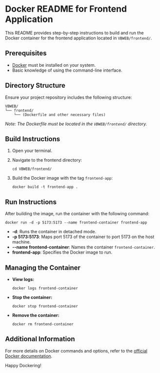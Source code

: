 # Docker README for Frontend Application

This README provides step-by-step instructions to build and run the Docker container for the frontend application located in `VBWEB/frontend/`.

## Prerequisites

- [Docker](https://www.docker.com/) must be installed on your system.
- Basic knowledge of using the command-line interface.

## Directory Structure

Ensure your project repository includes the following structure:

```
VBWEB/
└── frontend/
    └── (Dockerfile and other necessary files)
```

*Note: The Dockerfile must be located in the `VBWEB/frontend/` directory.*

## Build Instructions

1. Open your terminal.
2. Navigate to the frontend directory:

   ```
   cd VBWEB/frontend/
   ```

3. Build the Docker image with the tag `frontend-app`:

   ```
   docker build -t frontend-app .
   ```

## Run Instructions

After building the image, run the container with the following command:

```
docker run -d -p 5173:5173 --name frontend-container frontend-app
```

- **-d**: Runs the container in detached mode.
- **-p 5173:5173**: Maps port 5173 of the container to port 5173 on the host machine.
- **--name frontend-container**: Names the container `frontend-container`.
- **frontend-app**: Specifies the Docker image to run.

## Managing the Container

- **View logs:**

  ```
  docker logs frontend-container
  ```

- **Stop the container:**

  ```
  docker stop frontend-container
  ```

- **Remove the container:**

  ```
  docker rm frontend-container
  ```

## Additional Information

For more details on Docker commands and options, refer to the [official Docker documentation](https://docs.docker.com/).

Happy Dockering!